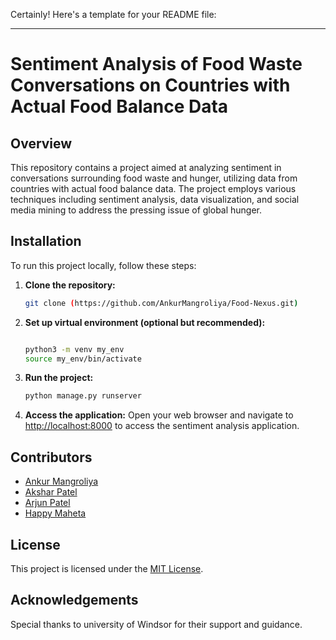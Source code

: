 Certainly! Here's a template for your README file:

---

# Sentiment Analysis of Food Waste Conversations on Countries with Actual Food Balance Data

## Overview

This repository contains a project aimed at analyzing sentiment in conversations surrounding food waste and hunger, utilizing data from countries with actual food balance data. The project employs various techniques including sentiment analysis, data visualization, and social media mining to address the pressing issue of global hunger.

## Installation

To run this project locally, follow these steps:

1. **Clone the repository:** 
   ```bash
   git clone (https://github.com/AnkurMangroliya/Food-Nexus.git)
   ```

2. **Set up virtual environment (optional but recommended):**
   ```bash

   python3 -m venv my_env
   source my_env/bin/activate
   ```

3. **Run the project:**
   ```bash
   python manage.py runserver
   ```

4. **Access the application:**
   Open your web browser and navigate to [http://localhost:8000](http://localhost:8000) to access the sentiment analysis application.

## Contributors

- [Ankur Mangroliya](https://github.com/AnkurMangroliya)
- [Akshar Patel](https://github.com/akshar2223)
- [Arjun Patel](https://github.com/Arjun100701)
- [Happy Maheta](https://github.com/HappyMehta)

## License

This project is licensed under the [MIT License](LICENSE).

## Acknowledgements

Special thanks to university of Windsor for their support and guidance.


